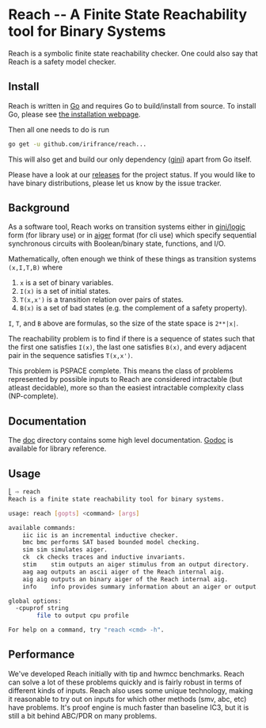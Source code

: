 # Reach -- A Finite State Reachability tool for Binary Systems

Reach is a symbolic finite state reachability checker.  One could also say that
Reach is a safety model checker.

## Install

Reach is written in [Go](http://golang.org) and requires Go to build/install from
source.  To install Go, please see [the installation webpage](http://golang.org/doc/install).

Then all one needs to do is run

```sh
go get -u github.com/irifrance/reach...
```

This will also get and build our only dependency ([gini](http://github.com/irifrance/gini))
apart from Go itself.

Please have a look at our
[releases](http://github.com/irifrance/reach/releases) for the project
status.  If you would like to have binary distributions, please let us know by the issue
tracker.

## Background

As a software tool, Reach works on transition systems either in
[gini/logic](https://godoc.org/github.com/irifrance/gini/logic) form (for
library use) or in
[aiger](http://fmv.jku.at/aiger/) format (for cli use) which specify sequential
synchronous circuits with Boolean/binary state, functions, and I/O.  

Mathematically, often enough we think of these things as
transition systems `(x,I,T,B)` where

1. `x` is a set of binary variables.
1. `I(x)` is a set of initial states.
1. `T(x,x')` is a transition relation over pairs of states.
1. `B(x)` is a set of bad states (e.g. the complement of a safety property).

`I`, `T`, and `B` above are formulas, so the size of the state space is
`2**|x|`.

The reachability problem is to find if there is a sequence of states
such that the first one satisfies `I(x)`, the last one satisfies `B(x)`,
and every adjacent pair in the sequence satisfies `T(x,x')`.

This problem is PSPACE complete. This means the class of problems represented
by possible inputs to Reach are considered intractable (but atleast
decidable), more so than the easiest intractable complexity class (NP-complete).

## Documentation
The [doc](https://github.com/irifrance/reach/tree/master/doc) directory contains some high
level documentation.  [Godoc](https://godoc.org/github.com/irifrance/reach) is
available for library reference.


## Usage
```sh
⎣ ⇨ reach
Reach is a finite state reachability tool for binary systems.

usage: reach [gopts] <command> [args]

available commands:
	iic	iic is an incremental inductive checker.
	bmc	bmc performs SAT based bounded model checking.
	sim	sim simulates aiger.
	ck	ck checks traces and inductive invariants.
	stim	stim outputs an aiger stimulus from an output directory.
	aag	aag outputs an ascii aiger of the Reach internal aig.
	aig	aig outputs an binary aiger of the Reach internal aig.
	info	info provides summary information about an aiger or output.

global options:
  -cpuprof string
    	file to output cpu profile

For help on a command, try "reach <cmd> -h".
```

## Performance

We've developed Reach initially with tip and hwmcc benchmarks. Reach can
solve a lot of these problems quickly and is fairly robust in terms of 
different kinds of inputs.  Reach also uses some unique technology, making
it reasonable to try out on inputs for which other methods (smv, abc, etc)
have problems.  It's proof engine is much faster than baseline IC3, but it
is still a bit behind ABC/PDR on many problems. 



